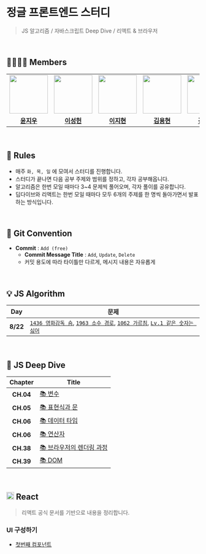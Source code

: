# 정글 프론트엔드 스터디

> JS 알고리즘 / 자바스크립트 Deep Dive / 리액트 & 브라우저

<br>

## 👨‍👨‍👦‍👦 Members

<table>
<tr>
<td align="center"><a href="https://github.com/Riudiu"><img src="https://avatars.githubusercontent.com/u/86466976?v=4" width="100px" /></a></td>
<td align="center"><a href="https://github.com/heondeam"><img src="https://avatars.githubusercontent.com/u/128656530?v=4" width="100px" /></a></td>
<td align="center"><a href="https://github.com/doragimoochim"><img src="https://avatars.githubusercontent.com/u/129679381?v=4" width="100px" /></a></td>
<td align="center"><a href="https://github.com/YongHyunKing"><img src="https://avatars.githubusercontent.com/u/99469068?v=4" width="100px" /></a></td>
<td align="center"><a href="https://github.com/KimCookieYa"><img src="https://avatars.githubusercontent.com/u/45006957?v=4" width="100px" /></a></td>
<td align="center"><a href="https://github.com/DI-Kim"><img src="https://avatars.githubusercontent.com/u/43124902?v=4" width="100px" /></a></td>
</tr>
<tr>
  <td align="center"><a href="https://github.com/Riudiu"><b>윤지우</b></a></td>
  <td align="center"><a href="https://github.com/heondeam"><b>이성헌</b></a></td>
  <td align="center"><a href="https://github.com/doragimoochim"><b>이지현</b></a></td>
  <td align="center"><a href="https://github.com/YongHyunKing"><b>김용현</b></a></td>
  <td align="center"><a href="https://github.com/KimCookieYa"><b>김민석</b></a></td>
  <td align="center"><a href="https://github.com/DI-Kim"><b>김대인</b></a></td>
</tr>
</table>

<br>

## 🍊 Rules

- 매주 `화, 목, 일` 에 모여서 스터디를 진행합니다.
- 스터디가 끝나면 다음 공부 주제와 범위를 정하고, 각자 공부해옵니다.
- 알고리즘은 한번 모일 때마다 3~4 문제씩 풀어오며, 각자 풀이를 공유합니다.
- 딥다이브와 리액트는 한번 모일 때마다 모두 6개의 주제를 한 명씩 돌아가면서 발표하는 방식입니다.

<br>

## 👾 Git Convention

- **Commit** : `Add (free)`
  - **Commit Message Title** : `Add`, `Update`, `Delete`
  - 커밋 용도에 따라 타이틀만 다르게, 메시지 내용은 자유롭게

<br>

## 💡 JS Algorithm

| **Day**  | **문제**                                                                                                                                                                                                                                                                |
| :------: | ----------------------------------------------------------------------------------------------------------------------------------------------------------------------------------------------------------------------------------------------------------------------- |
| **8/22** | [`1436 영화감독 숌`](https://www.acmicpc.net/problem/1436), [`1963 소수 경로`](https://www.acmicpc.net/problem/1963), [`1062 가르침`](https://www.acmicpc.net/problem/1062), [`Lv.1 같은 숫자는 싫어`](https://school.programmers.co.kr/learn/courses/30/lessons/12906) |

<br>
 
## 🦎 JS Deep Dive

| **Chapter** | **Title**                                                                                                                                                                                                  |
| :---------: | ---------------------------------------------------------------------------------------------------------------------------------------------------------------------------------------------------------- |
|  **CH.04**  | [📚 변수](https://github.com/Riudiu/jungle-frontend-study/blob/master/deepdive/CH04_%EB%B3%80%EC%88%98.md)                                                                                                 |
|  **CH.05**  | [📚 표현식과 문](https://github.com/Riudiu/jungle-frontend-study/blob/master/deepdive/CH05_%ED%91%9C%ED%98%84%EC%8B%9D%EA%B3%BC%20%EB%AC%B8.md)                                                            |
|  **CH.06**  | [📚 데이터 타입]()                                                                                                                                                                                         |
|  **CH.06**  | [📚 연산자]()                                                                                                                                                                                              |
|  **CH.38**  | [📚 브라우저의 렌더링 과정](https://github.com/Riudiu/jungle-frontend-study/blob/master/deepdive/CH38_%EB%B8%8C%EB%9D%BC%EC%9A%B0%EC%A0%80%EC%9D%98%20%EB%A0%8C%EB%8D%94%EB%A7%81%20%EA%B3%BC%EC%A0%95.md) |
|  **CH.39**  | [📚 DOM]()                                                                                                                                                                                                 |

<br>

## <img src="https://upload.wikimedia.org/wikipedia/commons/thumb/a/a7/React-icon.svg/2300px-React-icon.svg.png" width="20px" /> React

> 리액트 공식 문서를 기반으로 내용을 정리합니다.

### UI 구성하기

- [첫번째 컴포넌트](https://github.com/Riudiu/jungle-frontend-study/blob/master/react/%EC%B2%AB%EB%B2%88%EC%A7%B8_%EC%BB%B4%ED%8F%AC%EB%84%8C%ED%8A%B8.md)
